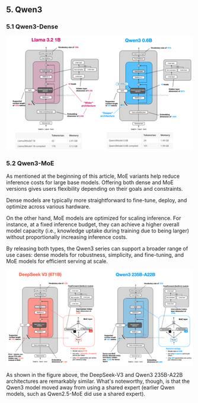 ## 5. Qwen3 

### 5.1 Qwen3-Dense

![](./images/5-Qwen3.png)

### 5.2 Qwen3-MoE

As mentioned at the beginning of this article, MoE variants help reduce inference costs for large base models. Offering both dense and MoE versions gives users flexibility depending on their goals and constraints.

Dense models are typically more straightforward to fine-tune, deploy, and optimize across various hardware.

On the other hand, MoE models are optimized for scaling inference. For instance, at a fixed inference budget, they can achieve a higher overall model capacity (i.e., knowledge uptake during training due to being larger) without proportionally increasing inference costs.

By releasing both types, the Qwen3 series can support a broader range of use cases: dense models for robustness, simplicity, and fine-tuning, and MoE models for efficient serving at scale.

![](./images/5-Qwen3-MoE.png)

As shown in the figure above, the DeepSeek-V3 and Qwen3 235B-A22B architectures are remarkably similar. What's noteworthy, though, is that the Qwen3 model moved away from using a shared expert (earlier Qwen models, such as Qwen2.5-MoE did use a shared expert).

















